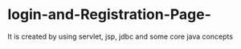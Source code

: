 # login-and-Registration-Page-
It is created by using servlet, jsp, jdbc and some core java concepts
